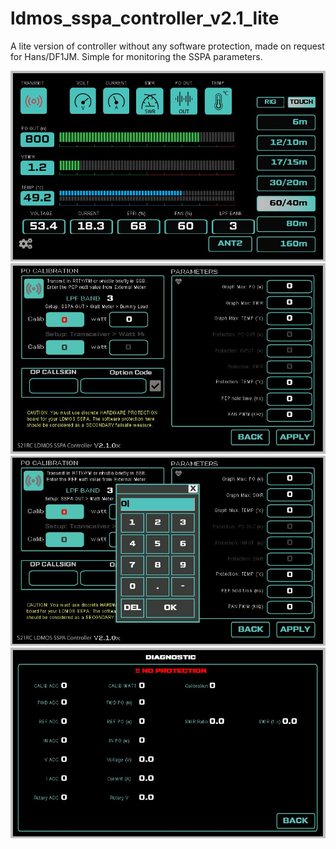 # ldmos_sspa_controller_v2.1_lite
A lite version of controller without any software protection, made on request for Hans/DF1JM. Simple for monitoring the SSPA parameters.


![Main Page](./main_page.JPG)
![Setup Page](./setup_page.JPG)
![Input/entry screen](./data_input.JPG)
![Diagnose Page](./diag_page.JPG)
